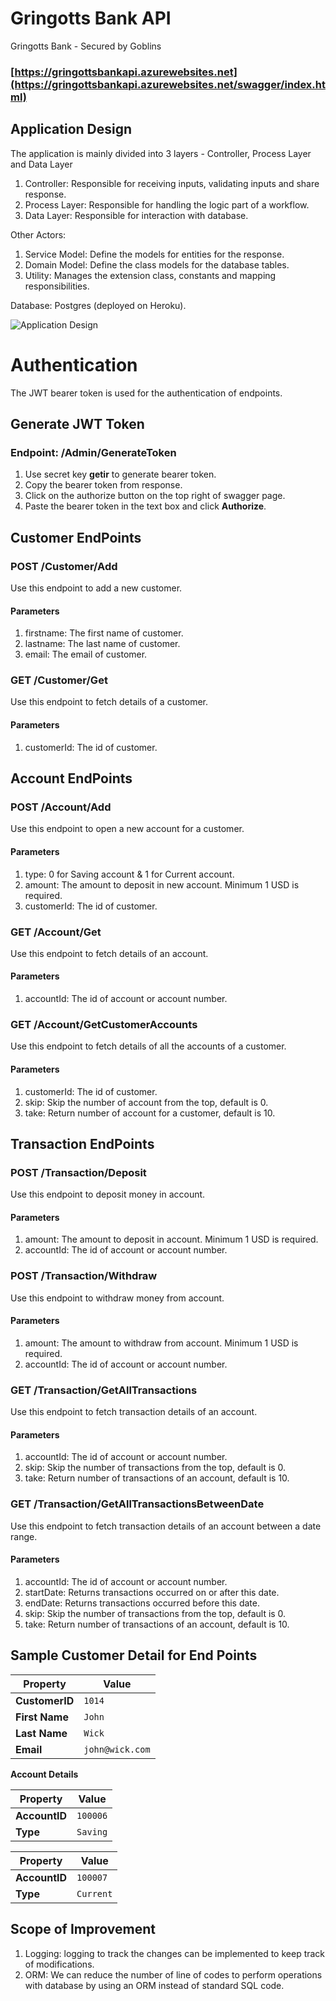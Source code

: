 # Gringotts Bank API
Gringotts Bank - Secured by Goblins 
### [https://gringottsbankapi.azurewebsites.net](https://gringottsbankapi.azurewebsites.net/swagger/index.html)

## Application Design

The application is mainly divided into 3 layers - Controller, Process Layer and Data Layer

1. Controller: Responsible for receiving inputs, validating inputs and share response.
2. Process Layer: Responsible for handling the logic part of a workflow.
3. Data Layer: Responsible for interaction with database.

Other Actors:
1. Service Model: Define the models for entities for the response.
2. Domain Model: Define the class models for the database tables.
3. Utility: Manages the extension class, constants and mapping responsibilities.

Database: Postgres (deployed on Heroku).

![Application Design](https://user-images.githubusercontent.com/8267052/155964398-c640c948-bedd-491c-a4de-17845a343448.png)

# Authentication

The JWT bearer token is used for the authentication of endpoints.

## Generate JWT Token

### Endpoint: /Admin/GenerateToken

1. Use secret key **getir** to generate bearer token. 
2. Copy the bearer token from response.
3. Click on the authorize button on the top right of swagger page.
4. Paste the bearer token in the text box and click **Authorize**.

## Customer EndPoints

### POST /Customer/Add
Use this endpoint to add a new customer.

#### Parameters
1. firstname: The first name of customer.
2. lastname: The last name of customer.
3. email: The email of customer.

### GET /Customer/Get
Use this endpoint to fetch details of a customer.

#### Parameters
1. customerId: The id of customer.

## Account EndPoints

### POST /Account/Add
Use this endpoint to open a new account for a customer.

#### Parameters
1. type: 0 for Saving account & 1 for Current account.
2. amount: The amount to deposit in new account. Minimum 1 USD is required.
3. customerId: The id of customer.

### GET /Account/Get
Use this endpoint to fetch details of an account.

#### Parameters
1. accountId: The id of account or account number.

### GET /Account/GetCustomerAccounts
Use this endpoint to fetch details of all the accounts of a customer.

#### Parameters
1. customerId: The id of customer.
2. skip: Skip the number of account from the top, default is 0.
3. take: Return number of account for a customer, default is 10.

## Transaction EndPoints

### POST /Transaction/Deposit
Use this endpoint to deposit money in account.

#### Parameters
1. amount: The amount to deposit in account. Minimum 1 USD is required.
2. accountId: The id of account or account number.

### POST /Transaction/Withdraw
Use this endpoint to withdraw money from account.

#### Parameters
1. amount: The amount to withdraw from account. Minimum 1 USD is required.
2. accountId: The id of account or account number.

### GET /Transaction/GetAllTransactions
Use this endpoint to fetch transaction details of an account.

#### Parameters
1. accountId: The id of account or account number.
2. skip: Skip the number of transactions from the top, default is 0.
3. take: Return number of transactions of an account, default is 10.

### GET /Transaction/GetAllTransactionsBetweenDate
Use this endpoint to fetch transaction details of an account between a date range.

#### Parameters
1. accountId: The id of account or account number.
2. startDate: Returns transactions occurred on or after this date.
3. endDate: Returns transactions occurred before this date.
4. skip: Skip the number of transactions from the top, default is 0.
5. take: Return number of transactions of an account, default is 10.

## Sample Customer Detail for End Points

Property | Value
--- | --- 
**CustomerID** | `1014` 
**First Name** | `John`
**Last Name** | `Wick`
**Email** | `john@wick.com`

**Account Details**

Property | Value
--- | --- 
**AccountID** | `100006`
**Type** | `Saving`

Property | Value
--- | --- 
**AccountID** | `100007`
**Type** | `Current`

## Scope of Improvement
1. Logging: logging to track the changes can be implemented to keep track of modifications.
2. ORM: We can reduce the number of line of codes to perform operations with database by using an ORM instead of standard SQL code.
